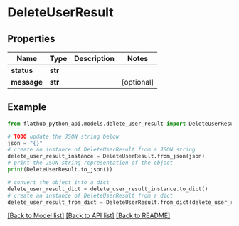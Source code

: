 # DeleteUserResult


## Properties

Name | Type | Description | Notes
------------ | ------------- | ------------- | -------------
**status** | **str** |  | 
**message** | **str** |  | [optional] 

## Example

```python
from flathub_python_api.models.delete_user_result import DeleteUserResult

# TODO update the JSON string below
json = "{}"
# create an instance of DeleteUserResult from a JSON string
delete_user_result_instance = DeleteUserResult.from_json(json)
# print the JSON string representation of the object
print(DeleteUserResult.to_json())

# convert the object into a dict
delete_user_result_dict = delete_user_result_instance.to_dict()
# create an instance of DeleteUserResult from a dict
delete_user_result_from_dict = DeleteUserResult.from_dict(delete_user_result_dict)
```
[[Back to Model list]](../README.md#documentation-for-models) [[Back to API list]](../README.md#documentation-for-api-endpoints) [[Back to README]](../README.md)



